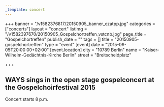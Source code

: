 ```yaml
---
_template: concert
---
```



+++
banner = "/v1582376817/20150905_banner_czatpp.jpg"
categories = ["concerts"]
layout = "concert"
listimg = "/v1582397670/20150905_Gospelchortreffen_vstcnb.jpg"
page_title = "Gospelchortreffen"
publish_date = ""
tags = []
title = "20150905-gospelchortreffen"
type = "event"
[event]
date = "2015-09-05T20:00:00+02:00"
[event.location]
city = "10789 Berlin"
name = "Kaiser-Wilhelm-Gedächtnis-Kirche Berlin"
street = "Breitscheidplatz"

+++
## WAYS sings in the open stage gospelconcert at the Gospelchoirfestival 2015

Concert starts 8 p.m.
